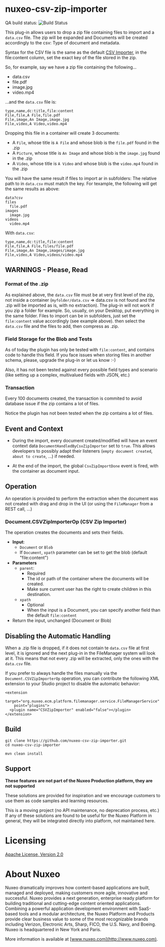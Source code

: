 # nuxeo-csv-zip-importer


QA build status: ![Build Status](https://qa.nuxeo.org/jenkins/buildStatus/icon?job=Sandbox/sandbox_nuxeo-csv-zip-importer-master)

This plug-in allows users to drop a zip file containing files to import and a `data.csv` file. The zip will be expanded and Documents will be created accordingly to the csv: Type of document and metadata.

Syntax for the CSV file is the same as the default [CSV Importer](https://doc.nuxeo.com/nxdoc/nuxeo-csv/), in the file:content column, set the exact key of the file stored in the zip.

So, for example, say we have a zip file containing the following...

* data.csv
* file.pdf
* image.jpg
* video.mp4

...and the `data.csv` file is:

```
type,name,dc:title,file:content
File,file,A File,file.pdf
File,image,An Image,image.jpg
File,video,A Video,video.mp4
```

Dropping this file in a container will create 3 documents:

* A `File`, whose title is `A File` and whose blob is the `file.pdf` found in the .zip
* A `Picture`, whose title is `An Image` and whose blob is the `image.jpg` found in the .zip
* A `Video`, whose title is `A Video` and whose blob is the `video.mp4` found in the .zip

You will have the same result if files to import ar in subfolders: The relative path to in `data.csv` must match the key. For texample, the following will get the same results as above:

```
data?csv
files
  file.pdf
images
  image.jpg
videos
  video.mp4
```

With `data.csv`:

```
type,name,dc:title,file:content
File,file,A File,files/file.pdf
File,image,An Image,images/image.jpg
File,video,A Video,videos/video.mp4
```


## WARNINGS - Please, Read

### Format of the .zip

As explained above, the `data.csv` file must be at very first level of the zip, not inside a container (`myfolder/data.csv` => data.csv is not found and the .zip will be imported as is, with no extraction). The plug-in will not work if you zip a folder for example. So, usually, on your Desktop, put everything in the same folder. Files to import can be in subfolders, just set the `file:content` value accordingly (see example above). then select the `data.csv` file and the files to add, then compress as .zip.

### Field Storage for the Blob and Tests

As of today the plugin has only be tested with `file:content`, and contains code to handle this field. If you face issues when storing files in another schema, please, upgrade the plug-in or let us know :-)

Also, it has not been tested against every possible field types and scenario (like setting up a complex, multivalued fields with JSON, etc.)

### Transaction
Every 100 documents created, the transaction is commited to avoid database issue if the zip contains a lot of files.

Notice the plugin has not been tested when the zip contains a lot of files.

## Event and Context
* During the import, every document created/modified will have an event context data `DocumentHandledByCsvZipImporter` set to `true`. This allows developers to possibly adapt their listeners (`empty document created`, `about to create`, ...) if needed.

* At the end of the import, the global `CsvZipImportDone` event is fired, with the container as document input.

## Operation
An operation is provided to perform the extraction when the document was not created with drag and drop in the UI (or using the `FileManager` from a REST call, ...)

### Document.CSVZipImporterOp (CSV Zip Importer)

The operation creates the documents and sets their fields.

* **Input**:
  * `Document` or `Blob`
  * If `Document`, `xpath` parameter can be set to get the blob (default "file:content")
* **Parameters**
  * `parent`:
    * Required
    * The id or path of the container where the documents will be created.
    * Make sure current user has the right to create children in this destination.
  * `xpath`
    * Optional
    * When the input is a Document, you can specify another field than the default `file:content`
* Return the input, unchanged (Document or Blob)

## Disabling the Automatic Handling
When a .zip file is dropped, if it does not contain te `data.csv` file at first level, it is ignored and the next plug-in in the FileManager system will look at it. This means that not every .zip will be extracted, only the ones with the `data.csv` file.

If you prefer to always handle the files manually via the `Document.CSVZipImporterOp` operation, you can contribute the following XML extension to your Studio project to disable the automatic behavior:

```
<extension
    target="org.nuxeo.ecm.platform.filemanager.service.FileManagerService"
    point="plugins">
  <plugin name="CSVZipImporter" enabled="false"></plugin>
</extension>
```


## Build

    git clone https://github.com/nuxeo-csv-zip-importer.git
    cd nuxeo-csv-zip-importer
    
    mvn clean install


## Support

**These features are not part of the Nuxeo Production platform, they are not supported**

These solutions are provided for inspiration and we encourage customers to use them as code samples and learning resources.

This is a moving project (no API maintenance, no deprecation process, etc.) If any of these solutions are found to be useful for the Nuxeo Platform in general, they will be integrated directly into platform, not maintained here.


# Licensing

[Apache License, Version 2.0](http://www.apache.org/licenses/LICENSE-2.0)


# About Nuxeo

Nuxeo dramatically improves how content-based applications are built, managed and deployed, making customers more agile, innovative and successful. Nuxeo provides a next generation, enterprise ready platform for building traditional and cutting-edge content oriented applications. Combining a powerful application development environment with SaaS-based tools and a modular architecture, the Nuxeo Platform and Products provide clear business value to some of the most recognizable brands including Verizon, Electronic Arts, Sharp, FICO, the U.S. Navy, and Boeing. Nuxeo is headquartered in New York and Paris.

More information is available at [www.nuxeo.com](http://www.nuxeo.com).  
